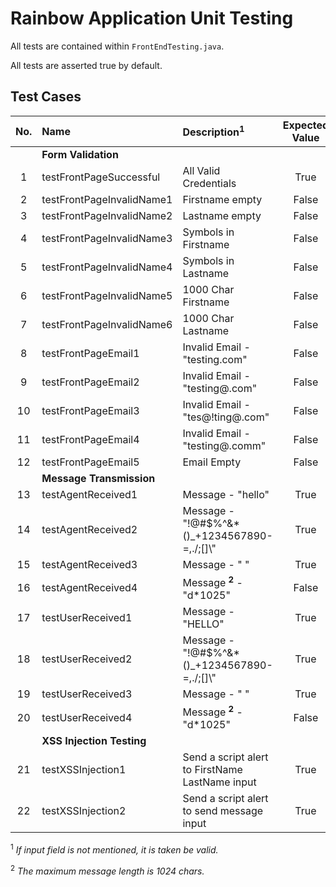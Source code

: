 # Rainbow Application Unit Testing

All tests are contained within `FrontEndTesting.java`.

All tests are asserted true by default.

## Test Cases

| No. | Name                      | Description<sup>1</sup>                         | Expected Value | Actual Value |
| :-: | :------------------------ | :---------------------------------------------- | :------------: | :----------: |
|     | **Form Validation**       |                                                 |                |              |
|  1  | testFrontPageSuccessful   | All Valid Credentials                           |      True      |     True     |
|  2  | testFrontPageInvalidName1 | Firstname empty                                 |     False      |    False     |
|  3  | testFrontPageInvalidName2 | Lastname empty                                  |     False      |    False     |
|  4  | testFrontPageInvalidName3 | Symbols in Firstname                            |     False      |     True     |
|  5  | testFrontPageInvalidName4 | Symbols in Lastname                             |     False      |     True     |
|  6  | testFrontPageInvalidName5 | 1000 Char Firstname                             |     False      |     True     |
|  7  | testFrontPageInvalidName6 | 1000 Char Lastname                              |     False      |     True     |
|  8  | testFrontPageEmail1       | Invalid Email - "testing.com"                   |     False      |    False     |
|  9  | testFrontPageEmail2       | Invalid Email - "testing@.com"                  |     False      |    False     |
| 10  | testFrontPageEmail3       | Invalid Email - "tes@!ting@.com"                |     False      |    False     |
| 11  | testFrontPageEmail4       | Invalid Email - "testing@.comm"                 |     False      |    False     |
| 12  | testFrontPageEmail5       | Email Empty                                     |     False      |    False     |
|     | **Message Transmission**  |                                                 |                |              |
| 13  | testAgentReceived1        | Message - "hello"                               |      True      |     True     |
| 14  | testAgentReceived2        | Message - "!@#\$%^&\*()\_+1234567890-=,./;[]\\" |      True      |     True     |
| 15  | testAgentReceived3        | Message - " "                                   |      True      |     True     |
| 16  | testAgentReceived4        | Message <sup>**2**</sup> - "d\*1025"            |     False      |    False     |
| 17  | testUserReceived1         | Message - "HELLO"                               |      True      |     True     |
| 18  | testUserReceived2         | Message - "!@#\$%^&\*()\_+1234567890-=,./;[]\\" |      True      |     True     |
| 19  | testUserReceived3         | Message - " "                                   |      True      |     True     |
| 20  | testUserReceived4         | Message <sup>**2**</sup> - "d\*1025"            |     False      |    False     |
|     | **XSS Injection Testing** |						    |     	     |		    |
| 21  | testXSSInjection1	  | Send a script alert to FirstName LastName input |      True      |     True     |
| 22  | testXSSInjection2	  | Send a script alert to send message input	    |      True      |     True     |

<sup>1</sup> _If input field is not mentioned, it is taken be valid._

<sup>2</sup> _The maximum message length is 1024 chars._
